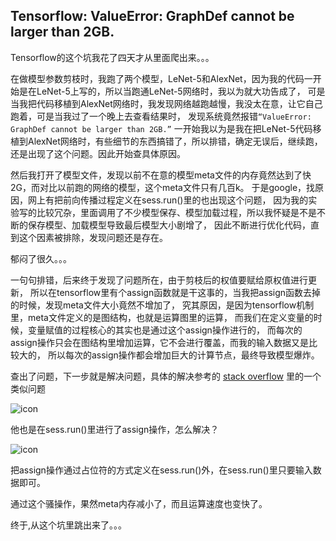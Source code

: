 ## Tensorflow: ValueError: GraphDef cannot be larger than 2GB.

Tensorflow的这个坑我花了四天才从里面爬出来。。。

在做模型参数剪枝时，我跑了两个模型，LeNet-5和AlexNet，因为我的代码一开始是在LeNet-5上写的，所以当跑通LeNet-5网络时，我以为就大功告成了，
可是当我把代码移植到AlexNet网络时，我发现网络越跑越慢，我没太在意，让它自己跑着，可是当我过了一个晚上去查看结果时，
发现系统竟然报错```“ValueError: GraphDef cannot be larger than 2GB.”```
一开始我以为是我在把LeNet-5代码移植到AlexNet网络时，有些细节的东西搞错了，所以排错，确定无误后，继续跑，还是出现了这个问题。因此开始查具体原因。

然后我打开了模型文件，发现以前不在意的模型meta文件的内存竟然达到了快2G，而对比以前跑的网络的模型，这个meta文件只有几百k。
于是google，找原因，网上有把前向传播过程定义在sess.run()里的也出现这个问题，
因为我的实验写的比较冗杂，里面调用了不少模型保存、模型加载过程，所以我怀疑是不是不断的保存模型、加载模型导致最后模型大小剧增了，
因此不断进行优化代码，直到这个因素被排除，发现问题还是存在。

郁闷了很久。。。

一句句排错，后来终于发现了问题所在，由于剪枝后的权值要赋给原权值进行更新，
所以在tensorflow里有个assign函数就是干这事的，当我把assign函数去掉的时候，发现meta文件大小竟然不增加了，
究其原因，是因为tensorflow机制里，meta文件定义的是图结构，也就是运算图里的运算，
而我们在定义变量的时候，变量赋值的过程核心的其实也是通过这个assign操作进行的，
而每次的assign操作只会在图结构里增加运算，它不会进行覆盖，而我的输入数据又是比较大的，
所以每次的assign操作都会增加巨大的计算节点，最终导致模型爆炸。

查出了问题，下一步就是解决问题，具体的解决参考的
[stack overflow](https://stackoverflow.com/questions/42388563/tensorflow-graphdef-cannot-be-larger-than-2gb-error-when-saving-model-after/42906762)
里的一个类似问题

![icon](https://github.com/lhzhong/iNote/blob/master/pic/assign_problem.png)

他也是在sess.run()里进行了assign操作，怎么解决？

![icon](https://github.com/lhzhong/iNote/blob/master/pic/assign_solve.png)

把assign操作通过占位符的方式定义在sess.run()外，在sess.run()里只要输入数据即可。

通过这个骚操作，果然meta内存减小了，而且运算速度也变快了。

终于,从这个坑里跳出来了。。。
